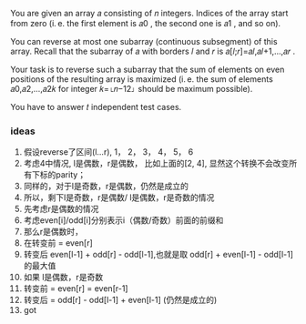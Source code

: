 You are given an array 𝑎
 consisting of 𝑛
 integers. Indices of the array start from zero (i. e. the first element is 𝑎0
, the second one is 𝑎1
, and so on).

You can reverse at most one subarray (continuous subsegment) of this array. Recall that the subarray of 𝑎
 with borders 𝑙
 and 𝑟
 is 𝑎[𝑙;𝑟]=𝑎𝑙,𝑎𝑙+1,…,𝑎𝑟
.

Your task is to reverse such a subarray that the sum of elements on even positions of the resulting array is maximized (i. e. the sum of elements 𝑎0,𝑎2,…,𝑎2𝑘
 for integer 𝑘=⌊𝑛−12⌋
 should be maximum possible).

You have to answer 𝑡
 independent test cases.

### ideas
1. 假设reverse了区间(l...r), 1， 2， 3， 4， 5， 6
2. 考虑4中情况, l是偶数，r是偶数， 比如上面的[2, 4], 显然这个转换不会改变所有下标的parity；
3. 同样的，对于l是奇数，r是偶数，仍然是成立的
4. 所以，剩下l是奇数，r是偶数/ l是偶数，r是奇数的情况
5. 先考虑r是偶数的情况
6. 考虑even[i]/odd[i]分别表示i（偶数/奇数）前面的前缀和
7. 那么r是偶数时， 
8. 在转变前 = even[r]
9. 转变后 even[l-1] + odd[r] - odd[l-1],也就是取 odd[r] + even[l-1] - odd[l-1]的最大值
10. 如果 l是偶数，r是奇数
11. 转变前 = even[r] = even[r-1]
12. 转变后 = odd[r] - odd[l-1] + even[l-1] (仍然是成立的)
13. got